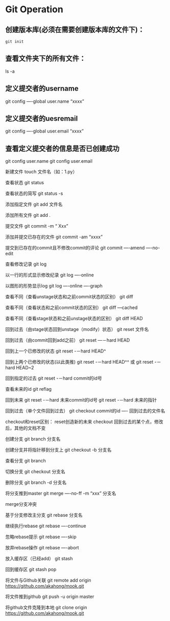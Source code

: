# Git Operation

## 创建版本库(必须在需要创建版本库的文件下)：
``` 
git init
```
## 查看文件夹下的所有文件：
ls -a
## 定义提交者的username
git config —-global user.name “xxxx”
## 定义提交者的uesremail
git config —-global user.email “xxxx”
## 查看定义提交者的信息是否已创建成功
git config user.name
git config user.email

新建文件
touch 文件名（如：1.py）

查看状态
git status

查看状态的简写
git status -s

添加指定文件
git add 文件名

添加所有文件
git add .

提交文件
git commit -m  “ Xxx”

添加并提交已存在的文件
git commit -am “xxxx”

提交到已存在的commit且不修改commit的评论
git commit —-amend —-no-edit

查看修改记录
git log

以一行的形式显示修改纪录
git log —-online

以图形的形势显示log
git log —-online —-graph

查看不同（查看unstage状态和之前commit状态的区别）
git diff

查看不同（查看状态和之前commit状态的区别）
git diff —cached

查看不同（查看stage状态和之前unstage状态的区别）
git diff HEAD

回到过去（由stage状态回到unstage（modify）状态）
git reset 文件名

回到过去（由commit回到add之前）
git reset —－hard HEAD

回到上一个已修改的状态
git reset -－hard HEAD^

回到上两个已修改的状态(以此类推)
git reset -－hard HEAD^^
或
git reset -－hard HEAD~2

回到指定的过去
git reset -－hard  commit的id号

查看未来的id
git reflag

回到未来
git reset -－hard  未来commit的id号
git reset -－hard  未来的指针

回到过去（单个文件回到过去）
git checkout commit的id —- 回到过去的文件名

checkout和reset区别：
reset创造新的未来
checkout 回到过去的某个点，修改后，其他的文档不变

创建分支
git branch 分支名

创建分支并将指针移到分支上
git checkout -b 分支名

查看分支
git branch

切换分支
git checkout 分支名

删除分支
git branch -d 分支名

将分支推到master
git merge —-no-ff -m “xxx” 分支名


merge分支冲突

基于分支修改主分支
git rebase 分支名

继续执行rebase
git rebase —-continue

忽略rebase提示
git rebase —-skip

放弃rebase操作
git rebase —-abort

放入缓存区（已经add）
git stash


回到缓存区
git stash pop

将文件与Github关联
git remote add origin https://github.com/akahong/mook.git

将文件推到github
git push -u origin master


将github文件克隆到本地
git clone origin https://github.com/akahong/mook.git

















